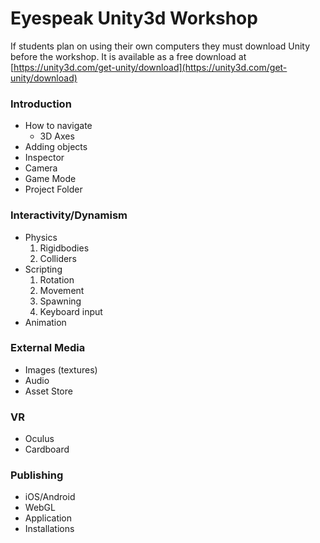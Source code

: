 # Eyespeak Unity3d Workshop

If students plan on using their own computers they must download Unity before the workshop. It is available as a free download at [https://unity3d.com/get-unity/download](https://unity3d.com/get-unity/download)


### Introduction
+ How to navigate
  + 3D Axes
+ Adding objects
+ Inspector
+ Camera
+ Game Mode
+ Project Folder

### Interactivity/Dynamism
+ Physics
  1. Rigidbodies
  2. Colliders
+ Scripting
  1. Rotation
  2. Movement
  3. Spawning
  4. Keyboard input
+ Animation

### External Media
+ Images (textures)
+ Audio
+ Asset Store

### VR
+ Oculus
+ Cardboard

### Publishing
+ iOS/Android
+ WebGL
+ Application
+ Installations
